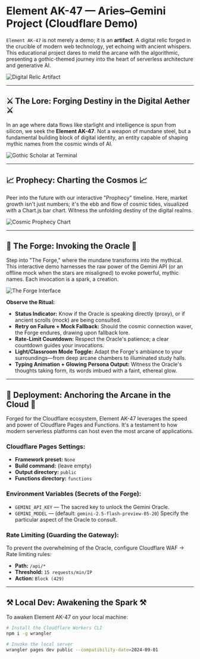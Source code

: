 # Element AK-47 — Aries–Gemini Project (Cloudflare Demo)

`Element AK-47` is not merely a demo; it is an **artifact**. A digital relic forged in the crucible of modern web technology, yet echoing with ancient whispers. This educational project dares to meld the arcane with the algorithmic, presenting a gothic-themed journey into the heart of serverless architecture and generative AI.

![Digital Relic Artifact](/images/unnamed.png)

---

## ⚔️ The Lore: Forging Destiny in the Digital Aether ⚔️

In an age where data flows like starlight and intelligence is spun from silicon, we seek the **Element AK-47**. Not a weapon of mundane steel, but a fundamental building block of digital identity, an entity capable of shaping mythic names from the cosmic winds of AI.

![Gothic Scholar at Terminal](/images/unnamed%20(4).png)

---

## 📈 Prophecy: Charting the Cosmos 📈

Peer into the future with our interactive "Prophecy" timeline. Here, market growth isn't just numbers; it's the ebb and flow of cosmic tides, visualized with a Chart.js bar chart. Witness the unfolding destiny of the digital realms.

![Cosmic Prophecy Chart](/images/unnamed%20(2).png)

---

## 🔮 The Forge: Invoking the Oracle 🔮

Step into "The Forge," where the mundane transforms into the mythical. This interactive demo harnesses the raw power of the Gemini API (or an offline mock when the stars are misaligned) to evoke powerful, mythic names. Each invocation is a spark, a creation.

![The Forge Interface](/images/unnamed%20(3).png)

**Observe the Ritual:**
- **Status Indicator:** Know if the Oracle is speaking directly (proxy), or if ancient scrolls (mock) are being consulted.
- **Retry on Failure + Mock Fallback:** Should the cosmic connection waver, the Forge endures, drawing upon fallback lore.
- **Rate-Limit Countdown:** Respect the Oracle's patience; a clear countdown guides your invocations.
- **Light/Classroom Mode Toggle:** Adapt the Forge's ambiance to your surroundings—from deep arcane chambers to illuminated study halls.
- **Typing Animation + Glowing Persona Output:** Witness the Oracle's thoughts taking form, its words imbued with a faint, ethereal glow.

---

## 🚀 Deployment: Anchoring the Arcane in the Cloud 🚀

Forged for the Cloudflare ecosystem, Element AK-47 leverages the speed and power of Cloudflare Pages and Functions. It's a testament to how modern serverless platforms can host even the most arcane of applications.

### Cloudflare Pages Settings:
- **Framework preset:** `None`
- **Build command:** (leave empty)
- **Output directory:** `public`
- **Functions directory:** `functions`

### Environment Variables (Secrets of the Forge):
- `GEMINI_API_KEY` — The sacred key to unlock the Gemini Oracle.
- `GEMINI_MODEL` — (default: `gemini-2.5-flash-preview-05-20`) Specify the particular aspect of the Oracle to consult.

### Rate Limiting (Guarding the Gateway):
To prevent the overwhelming of the Oracle, configure Cloudflare WAF → Rate limiting rules:
- **Path:** `/api/*`
- **Threshold:** `15 requests/min/IP`
- **Action:** `Block (429)`

---

## ⚒️ Local Dev: Awakening the Spark ⚒️

To awaken Element AK-47 on your local machine:

```bash
# Install the Cloudflare Workers CLI
npm i -g wrangler

# Invoke the local server
wrangler pages dev public --compatibility-date=2024-09-01
